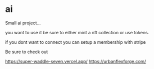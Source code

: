 # ai

Small ai project... 

you want to use it be sure to either mint a nft collection or use tokens.

if you dont want to connect you can setup a membership with stripe

Be sure to check out

https://super-waddle-seven.vercel.app/
https://urbanflexforge.com/
